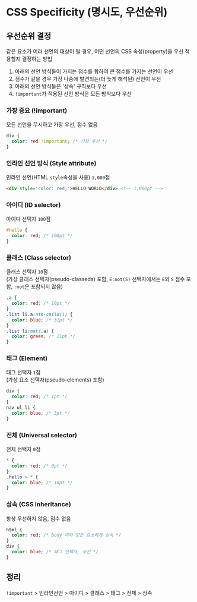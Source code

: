 # CSS Specificity (명시도, 우선순위)

## 우선순위 결정

같은 요소가 여러 선언의 대상이 될 경우, 어떤 선언의 CSS 속성(property)을 우선 적용할지 결정하는 방법

1. 아래의 선언 방식들이 가지는 점수를 합하여 큰 점수를 가지는 선언이 우선
1. 점수가 같을 경우 가장 나중에 발견되는(더 늦게 해석된) 선언이 우선
1. 아래의 선언 방식들은 '상속' 규칙보다 우선
1. `!important`가 적용된 선언 방식은 모든 방식보다 우선

### 가장 중요 (!important)

모든 선언을 무시하고 가장 우선, 점수 없음

```css
div {
  color: red !important; /* 가장 우선 */
}
```

### 인라인 선언 방식 (Style attribute)

인라인 선언(HTML `style`속성을 사용) `1,000`점

```html
<div style="color: red;">HELLO WORLD</div> <!-- 1,000pt -->
```

### 아이디 (ID selector)

아이디 선택자 `100`점

```css
#hello {
  color: red; /* 100pt */
}
```

### 클래스 (Class selector)

클래스 선택자 `10`점<br>
(가상 클래스 선택자(pseudo-classeds) 포함, `E:not(S)` 선택자에서는 `E`와 `S` 점수 포함, `:not`은 포함되지 않음)

```css
.a {
  color: red; /* 10pt */
}
.list li.a:nth-child(1) {
  color: blue; /* 31pt */
}
.list li:not(.a) {
  color: green; /* 21pt */
}
```

### 태그 (Element)

태그 선택자 `1`점<br>
(가상 요소 선택자(pseudo-elements) 포함)

```css
div {
  color: red; /* 1pt */
}
nav ul li {
  color: blue; /* 3pt */
}
```

### 전체 (Universal selector)

전체 선택자 `0`점

```css
* {
  color: red; /* 0pt */
}
.hello > * {
  color: blue; /* 10pt */
}
```

### 상속 (CSS inheritance)

항상 우선하지 않음, 점수 없음

```css
html {
  color: red; /* body 이하 모든 요소에게 상속 */
}
div {
  color: blue; /* 태그 선택자, 우선 */
}
```

## 정리

`!important` > 인라인선언 > 아이디 > 클래스 > 태그 > 전체 > 상속
